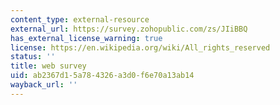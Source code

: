 ```yaml
---
content_type: external-resource
external_url: https://survey.zohopublic.com/zs/JIiBBQ
has_external_license_warning: true
license: https://en.wikipedia.org/wiki/All_rights_reserved
status: ''
title: web survey
uid: ab2367d1-5a78-4326-a3d0-f6e70a13ab14
wayback_url: ''
---
```


